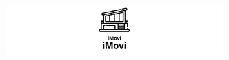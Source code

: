 <p align="center" style="background-color: #fff">
    <img src="./img/imovi-logo.png" alt="iMovi">
</p>
<p align="center" style="background-color: white; font-weight: 700; font-size: 1.5em; color: black; margin-top: -25px; padding-bottom: 8px">iMovi</p>
